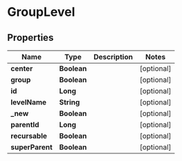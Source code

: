 

# GroupLevel


## Properties

| Name | Type | Description | Notes |
|------------ | ------------- | ------------- | -------------|
|**center** | **Boolean** |  |  [optional] |
|**group** | **Boolean** |  |  [optional] |
|**id** | **Long** |  |  [optional] |
|**levelName** | **String** |  |  [optional] |
|**_new** | **Boolean** |  |  [optional] |
|**parentId** | **Long** |  |  [optional] |
|**recursable** | **Boolean** |  |  [optional] |
|**superParent** | **Boolean** |  |  [optional] |



